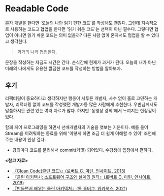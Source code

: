 # Readable Code

혼자 개발을 한다면 '오늘의 나만 읽기 편한 코드'를 작성해도 괜찮다. 그런데 지속적으로 사용하는 코드고 협업을 한다면 '읽기 쉬운 코드'는 선택이 아닌 필수다.
그렇다면 협업이 아니면 읽기 쉬운 코드는 의미 없을까? 다른 사람 없이 혼자서도 협업을 할 수 있다고 생각한다.

> 과거의 나와 협업한다.

문장을 작성하는 지금도 시간은 간다. 순식간에 현재가 과거가 된다.
오늘의 내가 아닌 미래의 나에게도 유용한 깔끔한 코드를 작성하는 방법을 알아보자.

## 후기

리팩터링이 중요하다고 생각하지만 행동이 서투른 개발자, 사수 없이 홀로 고민하는 개발자, 리팩터링 없이 코드를 작성했던 개발자등 많은 사람에게 추천한다.
우빈님께서도 말씀하시듯 관련 있는 여러 자료가 많다. 하지만 '동영상 강의'에서 느껴지는 현장감이 있다.

함께 페어 프로그래밍을 하면서 선배개발자의 기술을 엿보는 기분이다. 예를 들어 Stream을 어려워하는 동료를 위해 '이렇게 하면 조금 더 쉽게 이해할 수 있어' 조언해 주는 내용이 인상 깊다.

* 강의마다 코드를 분리해서 commit(커밋) 되어있다. 수강생에 입장에서 편하다.

**<참고 자료>**

* [『Clean Code(클린 코드)』(로버트 C. 마틴, 인사이트, 2013)](https://product.kyobobook.co.kr/detail/S000001032980)
* [『클린 아키텍처: 소프트웨어 구조와 설계의 원칙』(로버트 C. 마틴, 인사이트, 2019)](https://product.kyobobook.co.kr/detail/S000001033082)
* [『만들면서 배우는 클린 아키텍처』(톰 홀버그, 위키북스, 2021)](https://product.kyobobook.co.kr/detail/S000001766486)

[^1]: 물론 함께해야 다양한 사고를 할 수 있고 빠른 피드백을 받을 수 있다는 점에 동의한다.

